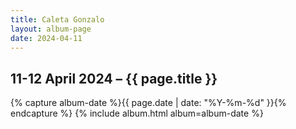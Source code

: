```yaml
---
title: Caleta Gonzalo
layout: album-page
date: 2024-04-11
---
```

## 11-12 April 2024 – {{ page.title }}
{% capture album-date %}{{ page.date | date: "%Y-%m-%d" }}{% endcapture %}
{% include album.html album=album-date %}